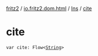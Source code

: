 [fritz2](../../index.md) / [io.fritz2.dom.html](../index.md) / [Ins](index.md) / [cite](./cite.md)

# cite

`var cite: Flow<`[`String`](https://kotlinlang.org/api/latest/jvm/stdlib/kotlin/-string/index.html)`>`